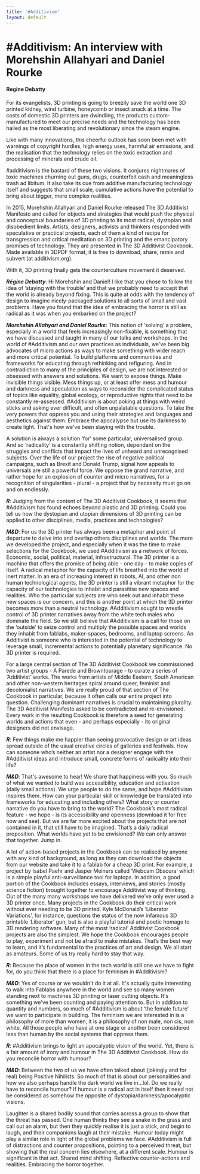 ```yaml
---
title: '#Additivism'
layout: default
---
```


# #Additivism: An interview with Morehshin Allahyari and Daniel Rourke

#### Regine Debatty

For its evangelists, 3D printing is going to breezily save the world one 3D printed kidney, wind turbine, honeycomb or insect snack at a time. The costs of domestic 3D printers are dwindling, the products custom-manufactured to meet our precise needs and the technology has been hailed as the most liberating and revolutionary since the steam engine.

Like with many innovations, this cheerful outlook has soon been met with warnings of copyright hurdles, high energy uses, harmful air emissions, and the realisation that the technology relies on the toxic extraction and processing of minerals and crude oil.

#additivism is the bastard of these two visions. It conjures nightmares of toxic machines churning out guns, drugs, counterfeit cash and meaningless trash ad libitum. It also take its cue from additive manufacturing technology itself and suggests that small scale, cumulative actions have the potential to bring about bigger, more complex realities.

In 2015, Morehshin Allahyari and Daniel Rourke released The 3D Additivist Manifesto and called for objects and strategies that would push the physical and conceptual boundaries of 3D printing to its most radical, dystopian and disobedient limits. Artists, designers, activists and thinkers responded with speculative or practical projects, each of them a kind of recipe for transgression and critical meditation on 3D printing  and the emancipatory promises of technology. They are presented in The 3D Additivist Cookbook. Made available in 3DPDF format, it is free to download, share, remix and subvert (at additivism.org).

With it, 3D printing finally gets the counterculture movement it deserved.

**_Régine Debatty_**: Hi Morehshin and Daniel! I like that you chose to follow the idea of ‘staying with the trouble’ and that we probably need to accept that the world is already beyond fixing. This is quite at odds with the tendency of design to imagine nicely-packaged solutions to all sorts of small and vast problems. Have you found that the idea of embracing the horror is still as radical as it was when you embarked on the project?

**_Morehshin Allahyari and Daniel Rourke_**: This notion of ‘solving’ a problem, especially in a world that feels increasingly non-fixable, is something that we have discussed and taught in many of our talks and workshops. In the world of #Additivism and our own practices as individuals,   we've been big advocates of micro actions as ways to make something with wider reach and more critical potential. To build platforms and communities and frameworks for educating through rethinking and refiguring. And in contradiction to many of the principles of design, we are not interested or obsessed with answers and solutions. We want to expose things. Make invisible things visible. Mess things up, or at least offer mess and humour and darkness and speculation as ways to reconsider the complicated status of topics like equality, global ecology, or reproductive rights that need to be constantly re-assessed. #Additivism is about poking at things with weird sticks and asking ever difficult, and often unpalatable questions. To take the very powers that oppress you and using their strategies and languages and aesthetics against them. Embrace the apocalypse but use its darkness to create light. That's how we've been staying with the trouble. 

A solution is always a solution ‘for’ some particular, universalised group. And so ‘radicality’ is a constantly shifting notion, dependant on the struggles and conflicts that impact the lives of unheard and unrecognised subjects. Over the life of our project the rise of negative political campaigns, such as Brexit and Donald Trump, signal how appeals to universals are still a powerful force. We oppose the grand narrative, and rather hope for an explosion of counter and micro narratives, for a recognition of singularities - plural - a project that by necessity must go on and on endlessly. 

**_R_**: Judging from the content of The 3D Additivist Cookbook, it seems that #Additivism has found echoes beyond plastic and 3D printing. Could you tell us how the dystopian and utopian dimensions of 3D printing can be applied to other disciplines, media, practices and technologies? 

**_M&D_**: For us the 3D printer has always been a metaphor and point of departure to delve into and overlap others disciplines and worlds. The more we developed the project, and especially when it was the time to make selections for the Cookbook, we used #Additivism as a network of forces. Economic, social, political, material, infrastructural. The 3D printer is a machine that offers the promise of being able - one day - to make copies of itself. A radical metaphor for the capacity of life breathed into the world of inert matter. In an era of increasing interest in robots, AI, and other non human technological agents, the 3D printer is still a vibrant metaphor for the capacity of our technologies to inhabit and parasitise new spaces and realities. Who the particular subjects are who seek out and inhabit these new spaces is our concern, and this is another point at which the 3D printer becomes more than a neutral technology. #Additivism sought to wrestle control of 3D printer narratives away from the white tech males who dominate the field. So we still believe that #Additivism is a call for those on the ‘outside’ to seize control and multiply the possible spaces and worlds they inhabit from fablabs, maker-spaces, bedrooms, and laptop screens. An Additivist is someone who is interested in the potential of technology to leverage small, incremental actions to potentially planetary significance. No 3D printer is required.

For a large central section of The 3D Additivist Cookbook we commissioned two artist groups - A Parede and Browntourage - to curate a series of ‘Additivist’ works. The works from artists of Middle Eastern, South American and other non-western heritages spiral around queer, feminist and decolonialist narratives. We are really proud of that section of The Cookbook in particular, because it often calls our entire project into question. Challenging dominant narratives is crucial to maintaining plurality. The 3D Additivist Manifesto asked to be contradicted and re-envisioned. Every work in the resulting Cookbook is therefore a seed for generating worlds and actions that even - and perhaps especially - its original designers did not envisage.

**_R_**: Few things make me happier than seeing provocative design or art ideas spread outside of the usual creative circles of galleries and festivals. How can someone who’s neither an artist nor a designer engage with the #Additivist ideas and introduce small, concrete forms of radicality into their life? 

**_M&D_**: That's awesome to hear! We share that happiness with you. So much of what we wanted to build was accessibility, education and activation (daily small actions). We urge people to do the same, and hope #Additivism inspires them. How can your particular skill or knowledge be translated into frameworks for educating and including others? What story or counter narrative do you have to bring to the world? The Cookbook’s most radical feature - we hope - is its accessibility and openness (download it for free now and see). But we are far more excited about the projects that are not contained in it, that still have to be imagined. That’s a daily radical proposition. What worlds have yet to be envisioned? We can only answer that together. Jump in.

A lot of action-based projects in the Cookbook can be realised by anyone with any kind of background, as long as they can download the objects from our website and take it to a fablab for a cheap 3D print. For example, a project by Isabel Paehr and Jasper Meiners called ‘Webcam Obscura’ which is a simple playful anti-surveillance tool for laptops. In addition, a good portion of the Cookbook includes essays, interviews, and stories (mostly science fiction) brought together to encourage Additivist way of thinking. Out of the many many workshops we have delivered we’ve only ever used a 3D printer once. Many projects in the Cookbook do their critical work without ever needing to be 3D printed. Kyle McDonald’s ‘Liberator Variations’, for instance, questions the status of the now infamous 3D printable ‘Liberator’ gun, but is also a playful tutorial and poetic homage to 3D rendering software. Many of the most ‘radical’ Additivist Cookbook projects are also the simplest. We hope the Cookbook encourages people to play, experiment and not be afraid to make mistakes. That’s the best way to learn, and it’s fundamental to the practices of art and design. We all start as amateurs. Some of us try really hard to stay that way.

**_R_**: Because the place of women in the tech world is still one we have to fight for, do you think that there is a place for feminism in #Additivism? 

**_M&D_**: Yes of course or we wouldn't do it at all. It's actually quite interesting to walk into Fablabs anywhere in the world and see so many women standing next to machines 3D printing or laser cutting objects. It's something we've been counting and paying attention to. But in addition to quantity and numbers, so much of #Additivism is about ‘the female future’ we want to participate in building. The feminism we are interested in is a philosophy of more than women, it is a philosophy of non male, non cis, non white. All those people who have at one stage or another been considered less than human by the social systems that oppress them.

**_R_**: #Additivism brings to light an apocalyptic vision of the world. Yet, there is a fair amount of irony and humour in The 3D Additivist Cookbook. How do you reconcile horror with humour? 

**_M&D_**: Between the two of us we have often talked about (jokingly and for real) being Positive Nihilists. So much of that is about our personalities and how we also perhaps handle the dark world we live in…lol.  Do we really have to reconcile humour? If humour is a radical act in itself then it need not be considered as somehow the opposite of dystopia/darkness/apocalyptic visions. 

Laughter is a shared bodily sound that carries across a group to show that the threat has passed. One human thinks they see a snake in the grass and call out an alarm, but then they quickly realise it is just a stick, and begin to laugh, and their companions laugh at their mistake. Humour today might play a similar role in light of the global problems we face. #Additivism is full of distractions and counter propositions, pointing to a perceived threat, but showing that the real concern lies elsewhere, at a different scale. Humour is significant in that act. Shared mind shifting. Reflective counter-actions and realities. Embracing the horror together. 
